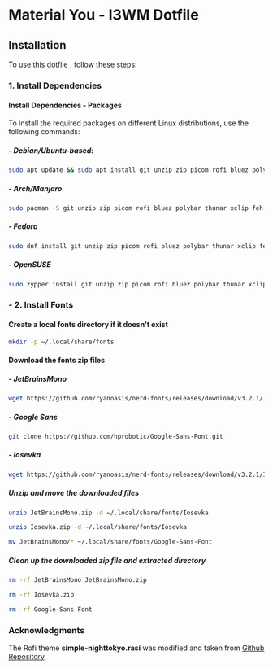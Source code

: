 # Material You - I3WM Dotfile

## Installation

To use this dotfile , follow these steps:

### 1. Install Dependencies

#### Install Dependencies - Packages

To install the required packages on different Linux distributions, use the following commands:

##### - Debian/Ubuntu-based:
```bash
sudo apt update && sudo apt install git unzip zip picom rofi bluez polybar thunar xclip feh -y
```
##### - Arch/Manjaro
```bash
sudo pacman -S git unzip zip picom rofi bluez polybar thunar xclip feh --noconfirm
```
##### - Fedora
```bash
sudo dnf install git unzip zip picom rofi bluez polybar thunar xclip feh -y
```
##### - OpenSUSE
```bash
sudo zypper install git unzip zip picom rofi bluez polybar thunar xclip feh -y
```
### - 2. Install Fonts

#### Create a local fonts directory if it doesn't exist
```bash
mkdir -p ~/.local/share/fonts
```

#### Download the fonts zip files
##### - JetBrainsMono
```bash
wget https://github.com/ryanoasis/nerd-fonts/releases/download/v3.2.1/JetBrainsMono.zip
```
##### - Google Sans
```bash
git clone https://github.com/hprobotic/Google-Sans-Font.git
```
##### - Iosevka
```bash
wget https://github.com/ryanoasis/nerd-fonts/releases/download/v3.2.1/Iosevka.zip
```

##### Unzip and move the downloaded files
```bash
unzip JetBrainsMono.zip -d ~/.local/share/fonts/Iosevka
```
```bash
unzip Iosevka.zip -d ~/.local/share/fonts/Iosevka
```
```bash
mv JetBrainsMono/* ~/.local/share/fonts/Google-Sans-Font
```

##### Clean up the downloaded zip file and extracted directory
```bash
rm -rf JetBrainsMono JetBrainsMono.zip
```
```bash
rm -rf Iosevka.zip
```
```bash
rm -rf Google-Sans-Font
```

### Acknowledgments
The Rofi theme **simple-nighttokyo.rasi** was modified and taken from [Github Repository](https://github.com/newmanls/rofi-themes-collection)

